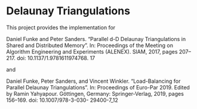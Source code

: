 # Delaunay Triangulations

This project provides the implementation for 

Daniel Funke and Peter Sanders. “Parallel d-D Delaunay Triangulations in Shared and
Distributed Memory”. In: Proceedings of the Meeting on Algorithm Engineering and
Experiments (ALENEX). SIAM, 2017, pages 207–217. doi: 10.1137/1.9781611974768.
17

and 

Daniel Funke, Peter Sanders, and Vincent Winkler. “Load-Balancing for Parallel Delaunay
Triangulations”. In: Proceedings of Euro-Par 2019. Edited by Ramin Yahyapour.
Göttingen, Germany: Springer-Verlag, 2019, pages 156–169. doi: 10.1007/978-3-030-
29400-7_12
